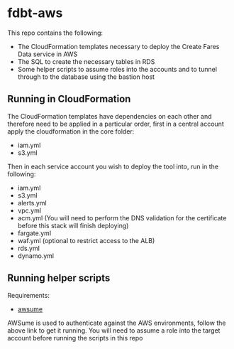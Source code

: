 # fdbt-aws

This repo contains the following:

- The CloudFormation templates necessary to deploy the Create Fares Data service in AWS
- The SQL to create the necessary tables in RDS
- Some helper scripts to assume roles into the accounts and to tunnel through to the database using the bastion host

## Running in CloudFormation

The CloudFormation templates have dependencies on each other and therefore need to be applied in a particular order, first in a central account apply the cloudformation in the core folder:

- iam.yml
- s3.yml

Then in each service account you wish to deploy the tool into, run in the following:

- iam.yml
- s3.yml
- alerts.yml
- vpc.yml
- acm.yml (You will need to perform the DNS validation for the certificate before this stack will finish deploying)
- fargate.yml
- waf.yml (optional to restrict access to the ALB)
- rds.yml
- dynamo.yml

## Running helper scripts

Requirements:

- [awsume](https://awsu.me/general/quickstart.html)

AWSume is used to authenticate against the AWS environments, follow the above link to get it running. You will need to assume a role into the target account before running the scripts in this repo
